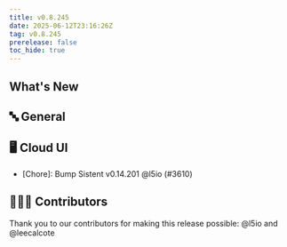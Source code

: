 ```yaml
---
title: v0.8.245
date: 2025-06-12T23:16:26Z
tag: v0.8.245
prerelease: false
toc_hide: true
---
```


## What's New
## 🔤 General
## 🖥 Cloud UI

- [Chore]: Bump Sistent v0.14.201 @l5io (#3610)

## 👨🏽‍💻 Contributors

Thank you to our contributors for making this release possible:
@l5io and @leecalcote

